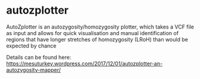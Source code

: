 # autozplotter
AutoZplotter is an autozygosity/homozygosity plotter, which takes a VCF file as input and allows for quick visualisation and manual identification of regions that have longer stretches of homozygosity (LRoH) than would be expected by chance

Details can be found here:
https://mesuturkey.wordpress.com/2017/12/01/autozplotter-an-autozygosity-mapper/
